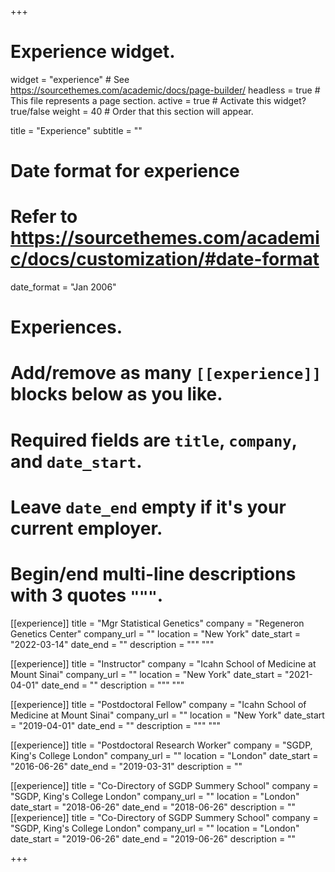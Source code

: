 +++
# Experience widget.
widget = "experience"  # See https://sourcethemes.com/academic/docs/page-builder/
headless = true  # This file represents a page section.
active = true  # Activate this widget? true/false
weight = 40  # Order that this section will appear.

title = "Experience"
subtitle = ""

# Date format for experience
#   Refer to https://sourcethemes.com/academic/docs/customization/#date-format
date_format = "Jan 2006"

# Experiences.
#   Add/remove as many `[[experience]]` blocks below as you like.
#   Required fields are `title`, `company`, and `date_start`.
#   Leave `date_end` empty if it's your current employer.
#   Begin/end multi-line descriptions with 3 quotes `"""`.
[[experience]]
  title = "Mgr Statistical Genetics"
  company = "Regeneron Genetics Center"
  company_url = ""
  location = "New York"
  date_start = "2022-03-14"
  date_end = ""
  description = """
  """
  
[[experience]]
  title = "Instructor"
  company = "Icahn School of Medicine at Mount Sinai"
  company_url = ""
  location = "New York"
  date_start = "2021-04-01"
  date_end = ""
  description = """
  """
  
[[experience]]
  title = "Postdoctoral Fellow"
  company = "Icahn School of Medicine at Mount Sinai"
  company_url = ""
  location = "New York"
  date_start = "2019-04-01"
  date_end = ""
  description = """
  """

[[experience]]
  title = "Postdoctoral Research Worker"
  company = "SGDP, King's College London"
  company_url = ""
  location = "London"
  date_start = "2016-06-26"
  date_end = "2019-03-31"
  description = ""
  
[[experience]]
  title = "Co-Directory of SGDP Summery School"
  company = "SGDP, King's College London"
  company_url = ""
  location = "London"
  date_start = "2018-06-26"
  date_end = "2018-06-26"
  description = ""
[[experience]]
  title = "Co-Directory of SGDP Summery School"
  company = "SGDP, King's College London"
  company_url = ""
  location = "London"
  date_start = "2019-06-26"
  date_end = "2019-06-26"
  description = ""

+++
